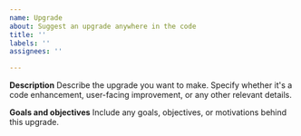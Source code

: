 ```yaml
---
name: Upgrade
about: Suggest an upgrade anywhere in the code
title: ''
labels: ''
assignees: ''

---
```


**Description**
Describe the upgrade you want to make. Specify whether it's a code enhancement, user-facing improvement, or any other relevant details.

**Goals and objectives**
 Include any goals, objectives, or motivations behind this upgrade.
